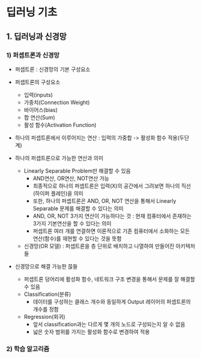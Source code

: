 # 딥러닝 기초
## 1. 딥러닝과 신경망
### 1) 퍼셉트론과 신경망
- 퍼셉트론 : 신경망의 기본 구성요소
- 퍼셉트론의 구성요소
  - 입력(inputs)
  - 가중치(Connection Weight)
  - 바이어스(bias)
  - 합 연산(Sum)
  - 활성 함수(Activation Function)
- 하나의 퍼셉트론에서 이루어지는 연산 : 입력의 가중합 -> 활성화 함수 적용(두단계)
- 하나의 퍼셉트론으로 가능한 연산과 의미
  - Linearly Separable Problem만 해결할 수 있음
    - AND연산, OR연산, NOT연산 가능
    - 최종적으로 하나의 퍼셉트론은 입력(X)의 공간에서 그려보면 하나의 직선(하이퍼 플레인)을 의미
    - 또한, 하나의 퍼셉트론은 AND, OR, NOT 연산을 통해서 Linearly Separable 문제를 해결할 수 있다는 의미
    - AND, OR, NOT 3가지 연산이 가능하다는 것 : 현재 컴퓨터에서 존재하는 3가지 기본연산을 할 수 있다는 의미
    - 퍼셉트론 여러 개를 연결하면 이론적으로 기존 컴퓨터에서 소화하는 모든 연산(함수)를 재현할 수 있다는 것을 뜻함
  - 신경망(OR 모델) : 퍼셉트론을 층 단위로 배치하고 나열하여 만들어진 아키텍처들

- 신경망으로 해결 가능한 묹들
  - 퍼셉트론 덩어리에 활성화 함수, 네트워크 구조 변경을 통해서 문제를 잘 해결할 수 있음
  - Classification(분류)
    - 데이터를 구성하는 클래스 개수와 동일하게 Output 레이어의 퍼셉트론의 개수를 정함
  - Regression(회귀)
    - 앞서 classification과는 다르게 몇 개의 노드로 구성되는지 알 수 없음
    - 넓은 숫자 범위를 가지는 활성화 함수로 변경하여 적용

### 2) 학습 알고리즘
